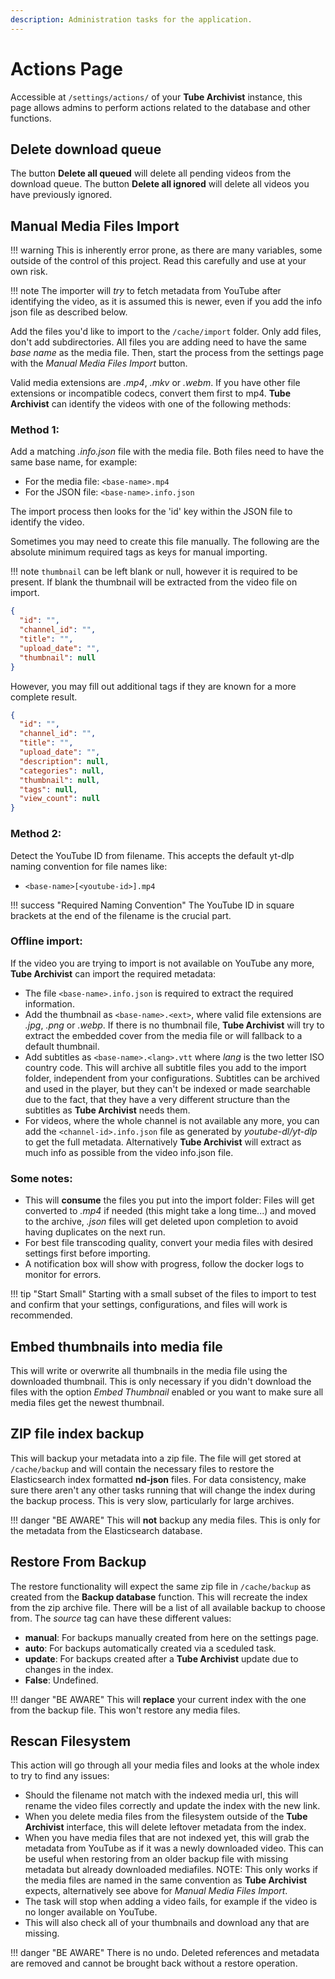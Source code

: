 ```yaml
---
description: Administration tasks for the application.
---
```


# Actions Page
Accessible at `/settings/actions/` of your **Tube Archivist** instance, this page allows admins to perform actions related to the database and other functions.

## Delete download queue
The button **Delete all queued** will delete all pending videos from the download queue. The button **Delete all ignored** will delete all videos you have previously ignored.

## Manual Media Files Import
!!! warning
    This is inherently error prone, as there are many variables, some outside of the control of this project. Read this carefully and use at your own risk.

!!! note
    The importer will *try* to fetch metadata from YouTube after identifying the video, as it is assumed this is newer, even if you add the info json file as described below.

Add the files you'd like to import to the `/cache/import` folder. Only add files, don't add subdirectories. All files you are adding need to have the same *base name* as the media file. Then, start the process from the settings page with the *Manual Media Files Import* button.

Valid media extensions are *.mp4*, *.mkv* or *.webm*. If you have other file extensions or incompatible codecs, convert them first to mp4. **Tube Archivist** can identify the videos with one of the following methods:

### Method 1:
Add a matching *.info.json* file with the media file. Both files need to have the same base name, for example:

- For the media file: `<base-name>.mp4`
- For the JSON file: `<base-name>.info.json`

The import process then looks for the 'id' key within the JSON file to identify the video.


Sometimes you may need to create this file manually. The following are the absolute minimum required tags as keys for manual importing.

!!! note
    `thumbnail` can be left blank or null, however it is required to be present. If blank the thumbnail will be extracted from the video file on import.

```json
{
  "id": "",
  "channel_id": "",
  "title": "",
  "upload_date": "",
  "thumbnail": null
}
```

However, you may fill out additional tags if they are known for a more complete result.
```json
{
  "id": "",
  "channel_id": "",
  "title": "",
  "upload_date": "",
  "description": null,
  "categories": null,
  "thumbnail": null,
  "tags": null,
  "view_count": null
}
```

### Method 2:
Detect the YouTube ID from filename. This accepts the default yt-dlp naming convention for file names like:

- `<base-name>[<youtube-id>].mp4`

!!! success "Required Naming Convention"
    The YouTube ID in square brackets at the end of the filename is the crucial part.

### Offline import:
If the video you are trying to import is not available on YouTube any more, **Tube Archivist** can import the required metadata:

- The file `<base-name>.info.json` is required to extract the required information.
- Add the thumbnail as `<base-name>.<ext>`, where valid file extensions are *.jpg*, *.png* or *.webp*. If there is no thumbnail file, **Tube Archivist** will try to extract the embedded cover from the media file or will fallback to a default thumbnail.
- Add subtitles as `<base-name>.<lang>.vtt` where *lang* is the two letter ISO country code. This will archive all subtitle files you add to the import folder, independent from your configurations. Subtitles can be archived and used in the player, but they can't be indexed or made searchable due to the fact, that they have a very different structure than the subtitles as **Tube Archivist** needs them.
- For videos, where the whole channel is not available any more, you can add the `<channel-id>.info.json` file as generated by *youtube-dl/yt-dlp* to get the full metadata. Alternatively **Tube Archivist** will extract as much info as possible from the video info.json file.

### Some notes:

- This will **consume** the files you put into the import folder: Files will get converted to *.mp4* if needed (this might take a long time...) and moved to the archive, *.json* files will get deleted upon completion to avoid having duplicates on the next run.
- For best file transcoding quality, convert your media files with desired settings first before importing.
- A notification box will show with progress, follow the docker logs to monitor for errors.

!!! tip "Start Small"
    Starting with a small subset of the files to import to test and confirm that your settings, configurations, and files will work is recommended.

## Embed thumbnails into media file
This will write or overwrite all thumbnails in the media file using the downloaded thumbnail. This is only necessary if you didn't download the files with the option *Embed Thumbnail* enabled or you want to make sure all media files get the newest thumbnail.

## ZIP file index backup
This will backup your metadata into a zip file. The file will get stored at `/cache/backup` and will contain the necessary files to restore the Elasticsearch index formatted **nd-json** files. For data consistency, make sure there aren't any other tasks running that will change the index during the backup process. This is very slow, particularly for large archives.

!!! danger "BE AWARE"
    This will **not** backup any media files. This is only for the metadata from the Elasticsearch database.

## Restore From Backup
The restore functionality will expect the same zip file in `/cache/backup` as created from the **Backup database** function. This will recreate the index from the zip archive file. There will be a list of all available backup to choose from. The *source* tag can have these different values:

- **manual**: For backups manually created from here on the settings page.
- **auto**: For backups automatically created via a sceduled task.
- **update**: For backups created after a **Tube Archivist** update due to changes in the index.
- **False**: Undefined.

!!! danger "BE AWARE"
    This will **replace** your current index with the one from the backup file. This won't restore any media files.

## Rescan Filesystem
This action will go through all your media files and looks at the whole index to try to find any issues:

- Should the filename not match with the indexed media url, this will rename the video files correctly and update the index with the new link.
- When you delete media files from the filesystem outside of the **Tube Archivist** interface, this will delete leftover metadata from the index.
- When you have media files that are not indexed yet, this will grab the metadata from YouTube as if it was a newly downloaded video. This can be useful when restoring from an older backup file with missing metadata but already downloaded mediafiles. NOTE: This only works if the media files are named in the same convention as **Tube Archivist** expects, alternatively see above for *Manual Media Files Import*.
- The task will stop when adding a video fails, for example if the video is no longer available on YouTube.
- This will also check all of your thumbnails and download any that are missing.

!!! danger "BE AWARE"
    There is no undo. Deleted references and metadata are removed and cannot be brought back without a restore operation.
